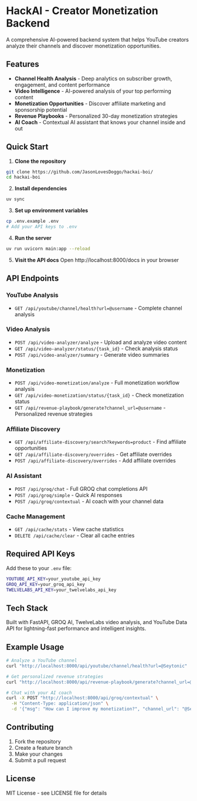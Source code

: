 # HackAI - Creator Monetization Backend

A comprehensive AI-powered backend system that helps YouTube creators analyze their channels and discover monetization opportunities.

## Features

- **Channel Health Analysis** - Deep analytics on subscriber growth, engagement, and content performance
- **Video Intelligence** - AI-powered analysis of your top performing content
- **Monetization Opportunities** - Discover affiliate marketing and sponsorship potential
- **Revenue Playbooks** - Personalized 30-day monetization strategies
- **AI Coach** - Contextual AI assistant that knows your channel inside and out

## Quick Start

1. **Clone the repository**
```bash
git clone https://github.com/JasonLovesDoggo/hackai-boi/
cd hackai-boi
```

2. **Install dependencies**
```bash
uv sync
```

3. **Set up environment variables**
```bash
cp .env.example .env
# Add your API keys to .env
```

4. **Run the server**
```bash
uv run uvicorn main:app --reload
```

5. **Visit the API docs**
Open http://localhost:8000/docs in your browser

## API Endpoints

### YouTube Analysis
- `GET /api/youtube/channel/health?url=@username` - Complete channel analysis

### Video Analysis
- `POST /api/video-analyzer/analyze` - Upload and analyze video content
- `GET /api/video-analyzer/status/{task_id}` - Check analysis status
- `POST /api/video-analyzer/summary` - Generate video summaries

### Monetization
- `POST /api/video-monetization/analyze` - Full monetization workflow analysis
- `GET /api/video-monetization/status/{task_id}` - Check monetization status
- `GET /api/revenue-playbook/generate?channel_url=@username` - Personalized revenue strategies

### Affiliate Discovery
- `GET /api/affiliate-discovery/search?keywords=product` - Find affiliate opportunities
- `GET /api/affiliate-discovery/overrides` - Get affiliate overrides
- `POST /api/affiliate-discovery/overrides` - Add affiliate overrides

### AI Assistant
- `POST /api/groq/chat` - Full GROQ chat completions API
- `POST /api/groq/simple` - Quick AI responses
- `POST /api/groq/contextual` - AI coach with your channel data

### Cache Management
- `GET /api/cache/stats` - View cache statistics
- `DELETE /api/cache/clear` - Clear all cache entries

## Required API Keys

Add these to your `.env` file:

```bash
YOUTUBE_API_KEY=your_youtube_api_key
GROQ_API_KEY=your_groq_api_key
TWELVELABS_API_KEY=your_twelvelabs_api_key
```

## Tech Stack

Built with FastAPI, GROQ AI, TwelveLabs video analysis, and YouTube Data API for lightning-fast performance and intelligent insights.

## Example Usage

```bash
# Analyze a YouTube channel
curl "http://localhost:8000/api/youtube/channel/health?url=@Seytonic"

# Get personalized revenue strategies
curl "http://localhost:8000/api/revenue-playbook/generate?channel_url=@Seytonic"

# Chat with your AI coach
curl -X POST "http://localhost:8000/api/groq/contextual" \
  -H "Content-Type: application/json" \
  -d '{"msg": "How can I improve my monetization?", "channel_url": "@Seytonic"}'
```

## Contributing

1. Fork the repository
2. Create a feature branch
3. Make your changes
4. Submit a pull request

## License

MIT License - see LICENSE file for details